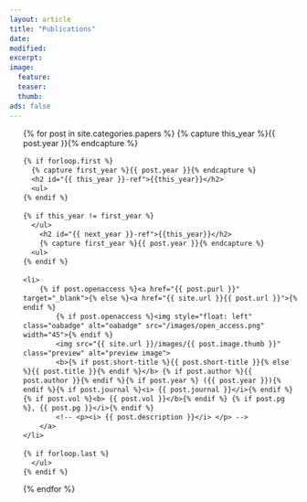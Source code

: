 ```yaml
---
layout: article
title: "Publications"
date:
modified:
excerpt:
image:
  feature:
  teaser:
  thumb:
ads: false
---
```


<ul class="unstyled-list">

<!-- Work out peculiarities of OA badge not moving (inspect element in chrome to see the styles) -->
<!-- Add google scholar links to papers? -->

{% for post in site.categories.papers %}
    {% capture this_year %}{{ post.year }}{% endcapture %}

    {% if forloop.first %}
      {% capture first_year %}{{ post.year }}{% endcapture %}
      <h2 id="{{ this_year }}-ref">{{this_year}}</h2>
      <ul>
    {% endif %}

    {% if this_year != first_year %}
      </ul>
        <h2 id="{{ next_year }}-ref">{{this_year}}</h2>
        {% capture first_year %}{{ post.year }}{% endcapture %}
      <ul>
    {% endif %}

    <li>
        {% if post.openaccess %}<a href="{{ post.purl }}" target="_blank">{% else %}<a href="{{ site.url }}{{ post.url }}">{% endif %}
            {% if post.openaccess %}<img style="float: left" class="oabadge" alt="oabadge" src="/images/open_access.png" width="45">{% endif %}
            <img src="{{ site.url }}/images/{{ post.image.thumb }}" class="preview" alt="preview image">
            <b>{% if post.short-title %}{{ post.short-title }}{% else %}{{ post.title }}{% endif %}</b> {% if post.author %}{{ post.author }}{% endif %}{% if post.year %} ({{ post.year }}){% endif %}{% if post.journal %}<i> {{ post.journal }}</i>{% endif %}{% if post.vol %}<b> {{ post.vol }}</b>{% endif %} {% if post.pg %}, {{ post.pg }}</i>{% endif %}
            <!-- <p><i> {{ post.description }}</i> </p> -->
        </a>
    </li>

    {% if forloop.last %}
      </ul>
    {% endif %}

{% endfor %}
</ul>
